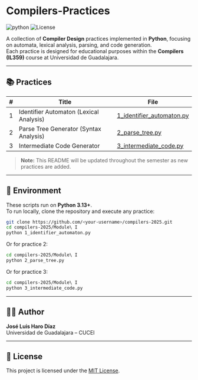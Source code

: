 # Compilers-Practices
![python](https://img.shields.io/badge/python-3670A0?style=for-the-badge&logo=python&logoColor=ffdd54)
![License](https://img.shields.io/badge/-MIT-black?style=for-the-badge&logo=opensourceinitiative&logoColor=white)

A collection of **Compiler Design** practices implemented in **Python**, focusing on automata, lexical analysis, parsing, and code generation.  
Each practice is designed for educational purposes within the **Compilers (IL359)** course at Universidad de Guadalajara.

---

## 📚 Practices
| # | Title | File |
|---|-------|------|
| 1 | Identifier Automaton (Lexical Analysis) | [1_identifier_automaton.py](https://github.com/joseluis-hd/Compilers/blob/main/Module%20I/1_identifier_automaton.py) |
| 2 | Parse Tree Generator (Syntax Analysis) | [2_parse_tree.py](https://github.com/joseluis-hd/Compilers/blob/main/Module%20I/2_parse_tree.py) |
| 3 | Intermediate Code Generator | [3_intermediate_code.py](https://github.com/joseluis-hd/Compilers/blob/main/Module%20I/3_intermediate_code.py) |

> **Note:** This README will be updated throughout the semester as new practices are added.

---

## 🧩 Environment
These scripts run on **Python 3.13+**.  
To run locally, clone the repository and execute any practice:

```bash
git clone https://github.com/<your-username>/compilers-2025.git
cd compilers-2025/Module\ I
python 1_identifier_automaton.py
```

Or for practice 2:

```bash
cd compilers-2025/Module\ I
python 2_parse_tree.py
```

Or for practice 3:

```bash
cd compilers-2025/Module\ I
python 3_intermediate_code.py
```

---

## 👨‍💻 Author
**José Luis Haro Díaz**  
Universidad de Guadalajara – CUCEI  

---

## 📜 License
This project is licensed under the [MIT License](LICENSE).
